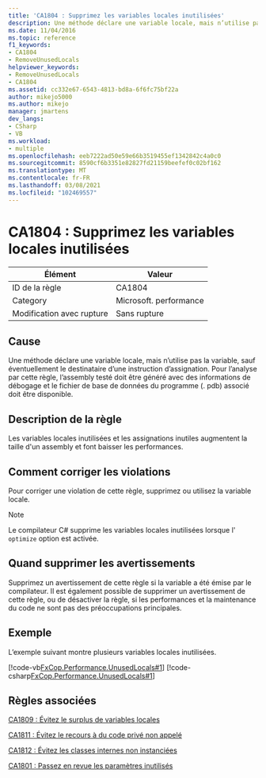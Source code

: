 ```yaml
---
title: 'CA1804 : Supprimez les variables locales inutilisées'
description: Une méthode déclare une variable locale, mais n’utilise pas la variable, sauf éventuellement le destinataire d’une instruction d’assignation. Pour l’analyse par cette règle, l’assembly testé doit être généré avec des informations de débogage et le fichier de base de données du programme (. pdb) associé doit être disponible.
ms.date: 11/04/2016
ms.topic: reference
f1_keywords:
- CA1804
- RemoveUnusedLocals
helpviewer_keywords:
- RemoveUnusedLocals
- CA1804
ms.assetid: cc332e67-6543-4813-bd8a-6f6fc75bf22a
author: mikejo5000
ms.author: mikejo
manager: jmartens
dev_langs:
- CSharp
- VB
ms.workload:
- multiple
ms.openlocfilehash: eeb7222ad50e59e66b3519455ef1342842c4a0c0
ms.sourcegitcommit: 8590cf6b3351e82827fd21159beefef0c02bf162
ms.translationtype: MT
ms.contentlocale: fr-FR
ms.lasthandoff: 03/08/2021
ms.locfileid: "102469557"
---
```

# <a name="ca1804-remove-unused-locals"></a>CA1804 : Supprimez les variables locales inutilisées

|Élément|Valeur|
|-|-|
|ID de la règle|CA1804|
|Category|Microsoft. performance|
|Modification avec rupture|Sans rupture|

## <a name="cause"></a>Cause
Une méthode déclare une variable locale, mais n’utilise pas la variable, sauf éventuellement le destinataire d’une instruction d’assignation. Pour l’analyse par cette règle, l’assembly testé doit être généré avec des informations de débogage et le fichier de base de données du programme (. pdb) associé doit être disponible.

## <a name="rule-description"></a>Description de la règle
Les variables locales inutilisées et les assignations inutiles augmentent la taille d'un assembly et font baisser les performances.

## <a name="how-to-fix-violations"></a>Comment corriger les violations

Pour corriger une violation de cette règle, supprimez ou utilisez la variable locale.

> [!NOTE]
> Le compilateur C# supprime les variables locales inutilisées lorsque l' `optimize` option est activée.

## <a name="when-to-suppress-warnings"></a>Quand supprimer les avertissements
Supprimez un avertissement de cette règle si la variable a été émise par le compilateur. Il est également possible de supprimer un avertissement de cette règle, ou de désactiver la règle, si les performances et la maintenance du code ne sont pas des préoccupations principales.

## <a name="example"></a>Exemple
L’exemple suivant montre plusieurs variables locales inutilisées.

[!code-vb[FxCop.Performance.UnusedLocals#1](../code-quality/codesnippet/VisualBasic/ca1804-remove-unused-locals_1.vb)]
[!code-csharp[FxCop.Performance.UnusedLocals#1](../code-quality/codesnippet/CSharp/ca1804-remove-unused-locals_1.cs)]

## <a name="related-rules"></a>Règles associées
[CA1809 : Évitez le surplus de variables locales](../code-quality/ca1809.md)

[CA1811 : Évitez le recours à du code privé non appelé](../code-quality/ca1811.md)

[CA1812 : Évitez les classes internes non instanciées](/dotnet/fundamentals/code-analysis/quality-rules/ca1812)

[CA1801 : Passez en revue les paramètres inutilisés](/dotnet/fundamentals/code-analysis/quality-rules/ca1801)
